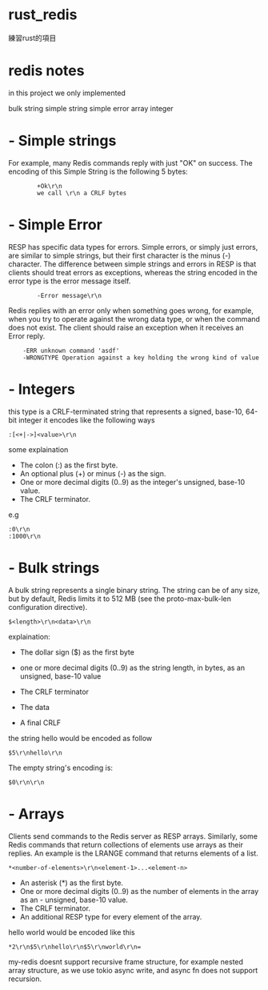 # rust_redis
練習rust的項目


# redis notes

in this project we only implemented

bulk string
simple string
simple error
array
integer 


# - Simple strings
 For example, many Redis commands reply with just "OK" on success. The encoding of this Simple String is the following 5 bytes:
```
        +Ok\r\n
        we call \r\n a CRLF bytes
```
# - Simple Error

RESP has specific data types for errors. Simple errors, or simply just errors, are similar to simple strings, but their first character is the minus (-) character. The difference between simple strings and errors in RESP is that clients should treat errors as exceptions, whereas the string encoded in the error type is the error message itself.

```
        -Error message\r\n
```

Redis replies with an error only when something goes wrong, for example, when you try to operate against the wrong data type, or when the command does not exist. The client should raise an exception when it receives an Error reply.
    
```
    -ERR unknown command 'asdf'
    -WRONGTYPE Operation against a key holding the wrong kind of value
```

# - Integers 

this type is a CRLF-terminated string that represents a signed, base-10, 64-bit integer
it encodes like the following ways
```
:[<+|->]<value>\r\n
```

some explaination
- The colon (:) as the first byte.
- An optional plus (+) or minus (-) as the sign.
- One or more decimal digits (0..9) as the integer's unsigned, base-10 value.
- The CRLF terminator.

e.g 
```
:0\r\n
:1000\r\n
```

# - Bulk strings 

A bulk string represents a single binary string. The string can be of any size, but by default, Redis limits it to 512 MB (see the proto-max-bulk-len configuration directive).

```
$<length>\r\n<data>\r\n
```
explaination:

- The dollar sign ($) as the first byte
- one or more decimal digits (0..9) as the string length, in bytes, as an unsigned, base-10 value

- The CRLF terminator
- The data
- A final CRLF

the string hello would be encoded as follow
```
$5\r\nhello\r\n
```
The empty string's encoding is:
```
$0\r\n\r\n
```

# - Arrays

Clients send commands to the Redis server as RESP arrays. Similarly, some Redis commands that return collections of elements use arrays as their replies. An example is the LRANGE command that returns elements of a list.

```
*<number-of-elements>\r\n<element-1>...<element-n>
```

- An asterisk (*) as the first byte.
- One or more decimal digits (0..9) as the number of elements in the array as an - unsigned, base-10 value.
- The CRLF terminator.
- An additional RESP type for every element of the array.

hello world would be encoded like this

```
*2\r\n$5\r\nhello\r\n$5\r\nworld\r\n=
```




my-redis doesnt support recursive frame structure,
for example nested array structure, as we use tokio async write, and 
async fn does not support recursion. 